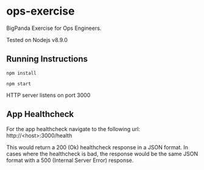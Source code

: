 # ops-exercise
BigPanda Exercise for Ops Engineers.

Tested on Nodejs v8.9.0
## Running Instructions

```
npm install

npm start
```

HTTP server listens on port 3000

## App Healthcheck

For the app healthcheck navigate to the following url: http://\<host\>:3000/health

This would return a 200 (Ok) healthcheck response in a JSON format. In cases where the healthcheck is bad, the response would be the same JSON format with a 500 (Internal Server Error) response.
